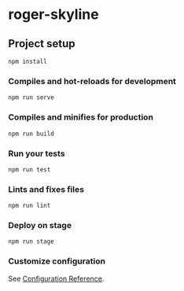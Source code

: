 # roger-skyline

## Project setup
```
npm install
```

### Compiles and hot-reloads for development
```
npm run serve
```

### Compiles and minifies for production
```
npm run build
```

### Run your tests
```
npm run test
```

### Lints and fixes files
```
npm run lint
```

### Deploy on stage
```
npm run stage
```
### Customize configuration
See [Configuration Reference](https://cli.vuejs.org/config/).
